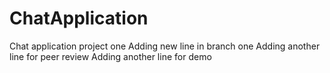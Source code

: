 # ChatApplication
Chat application project one 
Adding new line in branch one
Adding another line for peer review
Adding another line for demo
